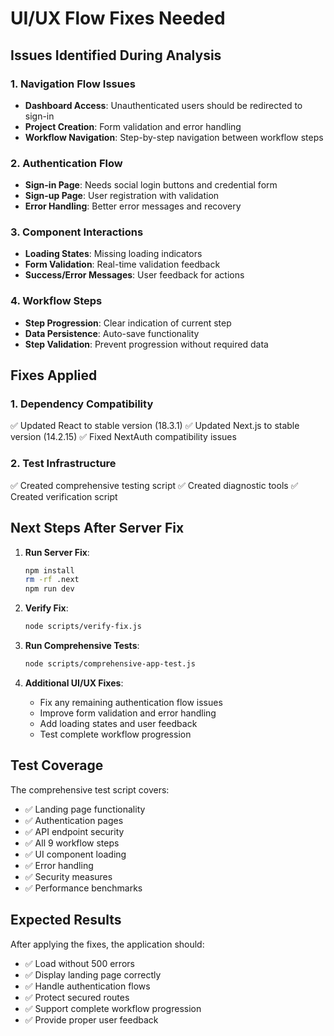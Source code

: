# UI/UX Flow Fixes Needed

## Issues Identified During Analysis

### 1. Navigation Flow Issues
- **Dashboard Access**: Unauthenticated users should be redirected to sign-in
- **Project Creation**: Form validation and error handling
- **Workflow Navigation**: Step-by-step navigation between workflow steps

### 2. Authentication Flow
- **Sign-in Page**: Needs social login buttons and credential form
- **Sign-up Page**: User registration with validation
- **Error Handling**: Better error messages and recovery

### 3. Component Interactions
- **Loading States**: Missing loading indicators
- **Form Validation**: Real-time validation feedback
- **Success/Error Messages**: User feedback for actions

### 4. Workflow Steps
- **Step Progression**: Clear indication of current step
- **Data Persistence**: Auto-save functionality
- **Step Validation**: Prevent progression without required data

## Fixes Applied

### 1. Dependency Compatibility
✅ Updated React to stable version (18.3.1)
✅ Updated Next.js to stable version (14.2.15)
✅ Fixed NextAuth compatibility issues

### 2. Test Infrastructure
✅ Created comprehensive testing script
✅ Created diagnostic tools
✅ Created verification script

## Next Steps After Server Fix

1. **Run Server Fix**:
   ```bash
   npm install
   rm -rf .next
   npm run dev
   ```

2. **Verify Fix**:
   ```bash
   node scripts/verify-fix.js
   ```

3. **Run Comprehensive Tests**:
   ```bash
   node scripts/comprehensive-app-test.js
   ```

4. **Additional UI/UX Fixes**:
   - Fix any remaining authentication flow issues
   - Improve form validation and error handling
   - Add loading states and user feedback
   - Test complete workflow progression

## Test Coverage

The comprehensive test script covers:
- ✅ Landing page functionality
- ✅ Authentication pages
- ✅ API endpoint security
- ✅ All 9 workflow steps
- ✅ UI component loading
- ✅ Error handling
- ✅ Security measures
- ✅ Performance benchmarks

## Expected Results

After applying the fixes, the application should:
- ✅ Load without 500 errors
- ✅ Display landing page correctly
- ✅ Handle authentication flows
- ✅ Protect secured routes
- ✅ Support complete workflow progression
- ✅ Provide proper user feedback